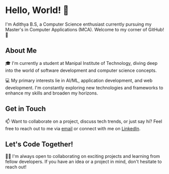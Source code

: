 # Hello, World! 👋
I'm Adithya B.S, a Computer Science enthusiast currently pursuing my Master's in Computer Applications (MCA). Welcome to my corner of GitHub! 🚀

## About Me
🎓 I'm currently a student at Manipal Institute of Technology, diving deep into the world of software development and computer science concepts.

💻 My primary interests lie in AI/ML, application development, and web development. I'm constantly exploring new technologies and frameworks to enhance my skills and broaden my horizons.

## Get in Touch
📫 Want to collaborate on a project, discuss tech trends, or just say hi? Feel free to reach out to me via [email](mailto:adithyabashri5@gmail.com) or connect with me on [LinkedIn](https://www.linkedin.com/in/adithya-bs).

## Let's Code Together!
👯‍♀️ I'm always open to collaborating on exciting projects and learning from fellow developers. If you have an idea or a project in mind, don't hesitate to reach out!

<!---
Adithya-bs/Adithya-bs is a ✨ special ✨ repository because its `README.md` (this file) appears on your GitHub profile.
You can click the Preview link to take a look at your changes.
--->
